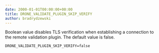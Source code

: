 ```yaml
---
date: 2000-01-01T00:00:00+00:00
title: DRONE_VALIDATE_PLUGIN_SKIP_VERIFY
author: bradrydzewski
---
```


Boolean value disables TLS verification when establishing a connection to the remote validation plugin. The default value is false.

```
DRONE_VALIDATE_PLUGIN_SKIP_VERIFY=false
```
